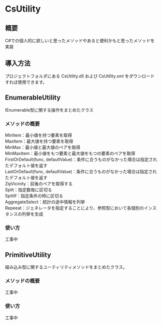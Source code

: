 # CsUtility  
## 概要  

C#での個人的に欲しいと思ったメソッドやあると便利かもと思ったメソッドを実装  

## 導入方法  
プロジェクトフォルダにある CsUtility.dll および CsUtility.xml をダウンロードすれば使用できます。

## EnumerableUtility  

IEnumerable型に関する操作をまとめたクラス  


### メソッドの概要

MinItem：最小値を持つ要素を取得  
MaxItem：最大値を持つ要素を取得  
MinMax：最小値と最大値のペアを取得  
MinMaxItem：最小値をもつ要素と最大値をもつの要素のペアを取得  
FirstOrDefault(func, defaultValue)：条件に合うものがなかった場合は指定されたデフォルト値を返す  
LastOrDefault(func, defaultValue)：条件に合うものがなかった場合は指定されたデフォルト値を返す  
ZipVicinity：前後のペアを取得する  
Split：指定数毎に区切る  
SplitIf：指定条件の時に区切る  
AggregateSelect：統計の途中情報を列挙  
Repeeat：ジェネレータを指定することにより、参照型において各個別のインスタンスの列挙を生成  


### 使い方  

工事中  

## PrimitiveUtility  
組み込み型に関するユーティリティメソッドをまとめたクラス。  

### メソッドの概要  
工事中  


### 使い方  
工事中  
